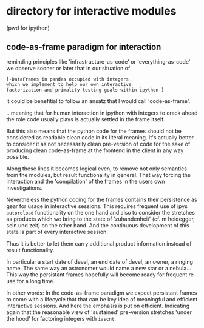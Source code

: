 # directory for interactive modules
(pwd for ipython) 

## code-as-frame paradigm for interaction

reminding principles like 'infrastructure-as-code' or 'everything-as-code'
we observe sooner or later that in our situation of 

	[-DataFrames in pandas occupied with integers 
	which we implement to help our own interactive 
	factorization and primality testing goals within ipython-]

it could be benefitial to follow an ansatz that I would call 'code-as-frame'.

.. meaning that for human interaction in ipython with integers to crack ahead the role 
code usually plays is actually settled in the frame itself.

But this also means that the python code for the frames should not be considered as readable clean code 
in its literal meaning. It's actually better to consider it as not 
necessarily clean pre-version of code for the sake of producing clean code-as-frame at the frontend
in the client in any way possible. 

Along these lines it becomes logical even, to remove not only semantics from the modules,
but result functionality in general. 
That way forcing the interaction and the 'compilation' of the frames
in the users own investigations.

Nevertheless the python coding for the frames contains their persistence as gear for usage in interactive
sessions. This requires frequent use of ipys `autoreload` functionality on the one hand and also to consider
the stretches as products which we bring to the state of 'zuhandenheit' (cf. m heidegger, sein und zeit)
on the other hand.
And the continuous development of this state is part of every interactive session.

Thus it is better to let them carry  additional product information instead of result functionality. 

In particular a start date of devel, an end date of devel, an owner, a ringing name.
The same way an astronomer would name a new star or a nebula...
This way the persistant frames hopefully will become ready for frequent re-use for a long time.

In other words: 
In the code-as-frame paradigm we expect persistant frames to come with a lifecycle
that that can be key idea of meaningful and efficient interactive sessions.
And here the emphasis is put on efficient. Indicating again that the reasonable view of 
'sustained' pre-version stretches 'under the hood' for factoring integers with `iascnt`.
